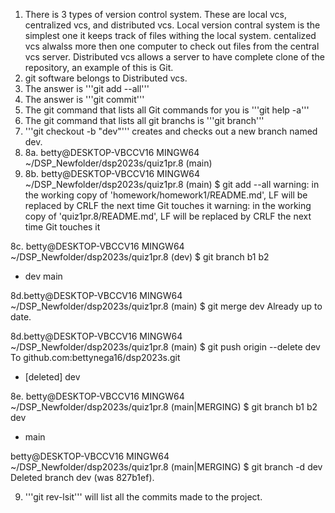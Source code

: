 1. There is 3 types of version control system. These are local vcs, centralized vcs, and distributed vcs. Local version contral system is the simplest one it keeps track of files withing the local system. centalized vcs alwalss more then one computer to check out files from the central vcs server. Distributed vcs allows a server to have complete clone of the repository, an example of this is Git.
2. git software belongs to Distributed vcs.
3. The answer is '''git add --all'''
4. The answer is '''git commit'''
5. The git command that lists all Git commands for you is '''git help -a'''
6. The git command that lists all git branchs is '''git branch'''
7. '''git checkout -b "dev"''' creates and checks out a new branch named dev.
8. 8a. betty@DESKTOP-VBCCV16 MINGW64 ~/DSP_Newfolder/dsp2023s/quiz1pr.8 (main)
9. 8b.  betty@DESKTOP-VBCCV16 MINGW64 ~/DSP_Newfolder/dsp2023s/quiz1pr.8 (main)
$ git add --all
warning: in the working copy of 'homework/homework1/README.md', LF will be replaced by CRLF the next time Git touches it
warning: in the working copy of 'quiz1pr.8/README.md', LF will be replaced by CRLF the next time Git touches it

8c. betty@DESKTOP-VBCCV16 MINGW64 ~/DSP_Newfolder/dsp2023s/quiz1pr.8 (dev)
$ git branch
  b1
  b2
* dev
  main

8d.betty@DESKTOP-VBCCV16 MINGW64 ~/DSP_Newfolder/dsp2023s/quiz1pr.8 (main)
$ git merge dev
Already up to date.

8d.betty@DESKTOP-VBCCV16 MINGW64 ~/DSP_Newfolder/dsp2023s/quiz1pr.8 (main)
$ git push origin --delete dev
To github.com:bettynega16/dsp2023s.git
 - [deleted]         dev

8e. betty@DESKTOP-VBCCV16 MINGW64 ~/DSP_Newfolder/dsp2023s/quiz1pr.8 (main|MERGING)
$ git branch
  b1
  b2
  dev
* main

betty@DESKTOP-VBCCV16 MINGW64 ~/DSP_Newfolder/dsp2023s/quiz1pr.8 (main|MERGING)
$ git branch -d dev
Deleted branch dev (was 827b1ef).

9. '''git rev-lsit''' will list all the commits made to the project.
